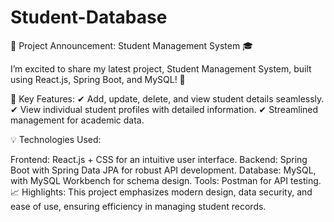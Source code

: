 # Student-Database
🚀 Project Announcement: Student Management System 🎓

I’m excited to share my latest project, Student Management System, built using React.js, Spring Boot, and MySQL! 🎉

🔑 Key Features:
✔ Add, update, delete, and view student details seamlessly.
✔ View individual student profiles with detailed information.
✔ Streamlined management for academic data.

💡 Technologies Used:

Frontend: React.js + CSS for an intuitive user interface.
Backend: Spring Boot with Spring Data JPA for robust API development.
Database: MySQL, with MySQL Workbench for schema design.
Tools: Postman for API testing.
📈 Highlights:
This project emphasizes modern design, data security, and ease of use, ensuring efficiency in managing student records.
